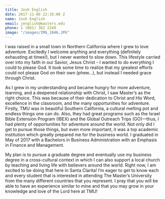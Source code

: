 ```yaml
---
title: Josh English
date: 2017-11-06 22:35:00 Z
name: Josh English
email: jenglish@masters.edu
phone: 1 (661) 362 2249
image: "/images/IMG_1046.JPG"
---
```


I was raised in a small town in Northern California where I grew to love adventure. Excitedly I welcome anything and everything (definitely exhausting at times!), but I never wanted to slow down. This lifestyle carried over into my faith in our Savior, Jesus Christ - I wanted to do everything I could to please God. It took some time to realize that my greatest efforts could not please God on their own (phew...), but instead I needed grace through Christ.

As I grew in my understanding and became hungry for more adventure, learning, and a deepened relationship with Christ, I saw Master’s as the right choice. This was because of their dedication to Christ and His Word, excellence in the classroom, and the many opportunities for adventure. Firstly, TMU was in beautiful Southern California, a cultural melting pot and endless things one can do. Also, they had great programs such as the Israel Bible Extension Program (IBEX) and the Global Outreach Trips (GO)—thus, I had plenty of opportunities for adventure around the world. Not only did I get to pursue those things, but even more important, it was a top academic institution which greatly prepared me for the business world. I graduated in May of 2017 with a Bachelors in Business Administration with an Emphasis in Finance and Management.

My plan is to pursue a graduate degree and eventually use my business degree in a cross-cultural context in which I can also support a local church by teaching and living life with believers around the world. Right now, I am excited to be doing that here in Santa Clarita! I’m eager to get to know each and every student that is interested in attending The Master’s University from the many different countries that you represent. I pray that you will be able to have an experience similar to mine and that you may grow in your knowledge and love of the Lord here at TMU!